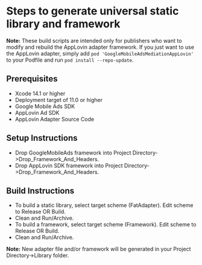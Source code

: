 # Steps to generate universal static library and framework

**Note:** These build scripts are intended only for publishers who want to
modify and rebuild the AppLovin adapter framework. If you just want to use the
AppLovin adapter, simply add `pod 'GoogleMobileAdsMediationAppLovin'` to your
Podfile and run `pod install --repo-update`.

## Prerequisites

-   Xcode 14.1 or higher
-   Deployment target of 11.0 or higher
-   Google Mobile Ads SDK
-   AppLovin Ad SDK
-   AppLovin Adapter Source Code

## Setup Instructions

-   Drop GoogleMobileAds framework into Project
Directory->Drop_Framework_And_Headers.
-   Drop AppLovin SDK framework into Project
Directory->Drop_Framework_And_Headers.

## Build Instructions

-   To build a static library, select target scheme (FatAdapter). Edit scheme to
Release OR Build.
-   Clean and Run/Archive.
-   To build a framework, select target scheme (Framework). Edit scheme to
Release OR Build.
-   Clean and Run/Archive.

**Note:** New adapter file and/or framework will be generated in your Project
Directory->Library folder.
